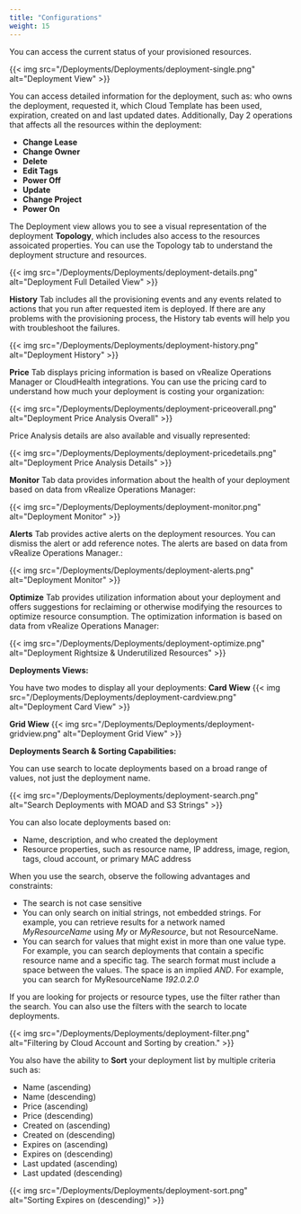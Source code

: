 ```yaml
---
title: "Configurations"
weight: 15
---
```


You can access the current status of your provisioned resources.<br> 

{{< img src="/Deployments/Deployments/deployment-single.png" alt="Deployment View" >}}

You can access detailed information for the deployment, such as: who owns the deployment, requested it, which Cloud Template has been used, expiration, created on and last updated dates. Additionally, Day 2 operations that affects all the resources within the deployment:

 <ul>
    <li><strong>Change Lease</strong></li>
    <li><strong>Change Owner</strong></li>
    <li><strong>Delete</strong></li>
    <li><strong>Edit Tags</strong></li>
    <li><strong>Power Off</strong></li>
    <li><strong>Update</strong></li>
    <li><strong>Change Project</strong></li>
    <li><strong>Power On</strong></li>
 </ul>

The Deployment view allows you to see a visual representation of the deployment <strong>Topology</strong>, which includes also access to the resources assoicated properties. You can use the Topology tab to understand the deployment structure and resources.

{{< img src="/Deployments/Deployments/deployment-details.png" alt="Deployment Full Detailed View" >}}

<strong>History</strong> Tab includes all the provisioning events and any events related to actions that you run after requested item is deployed. If there are any problems with the provisioning process, the History tab events will help you with troubleshoot the failures.

{{< img src="/Deployments/Deployments/deployment-history.png" alt="Deployment History" >}}

<strong>Price</strong> Tab displays pricing information is based on vRealize Operations Manager or CloudHealth integrations. You can use the pricing card to understand how much your deployment is costing your organization:

{{< img src="/Deployments/Deployments/deployment-priceoverall.png" alt="Deployment Price Analysis Overall" >}}

Price Analysis details are also available and visually represented:

{{< img src="/Deployments/Deployments/deployment-pricedetails.png" alt="Deployment Price Analysis Details" >}}

<strong>Monitor</strong> Tab data provides information about the health of your deployment based on data from vRealize Operations Manager:

{{< img src="/Deployments/Deployments/deployment-monitor.png" alt="Deployment Monitor" >}}

<strong>Alerts</strong> Tab provides active alerts on the deployment resources. You can dismiss the alert or add reference notes. The alerts are based on data from vRealize Operations Manager.:

{{< img src="/Deployments/Deployments/deployment-alerts.png" alt="Deployment Monitor" >}}

<strong>Optimize</strong> Tab provides utilization information about your deployment and offers suggestions for reclaiming or otherwise modifying the resources to optimize resource consumption. The optimization information is based on data from vRealize Operations Manager:

{{< img src="/Deployments/Deployments/deployment-optimize.png" alt="Deployment Rightsize & Underutilized Resources" >}}

<strong>Deployments Views: </strong>

You have two modes to display all your deployments: 
<strong>Card Wiew</strong>
{{< img src="/Deployments/Deployments/deployment-cardview.png" alt="Deployment Card View" >}}

<strong>Grid Wiew</strong>
{{< img src="/Deployments/Deployments/deployment-gridview.png" alt="Deployment Grid View" >}}

<strong>Deployments Search & Sorting Capabilities:</strong>

You can use search to locate deployments based on a broad range of values, not just the deployment name. 

{{< img src="/Deployments/Deployments/deployment-search.png" alt="Search Deployments with MOAD and S3 Strings" >}}

You can also locate deployments based on:

<ul>
    <li>Name, description, and who created the deployment</li>
    <li>Resource properties, such as resource name, IP address, image, region, tags, cloud account, or primary MAC address</li>
</ul>

When you use the search, observe the following advantages and constraints:

<ul>
    <li>The search is not case sensitive</li>
    <li>You can only search on initial strings, not embedded strings. For example, you can retrieve results for a network named <i>MyResourceName</i> using <i>My</i> or <i>MyResource</i>, but not ResourceName.</li>
    <li>You can search for values that might exist in more than one value type. For example, you can search deployments that contain a specific resource name and a specific tag. The search format must include a space between the values. The space is an implied <i>AND</i>. For example, you can search for MyResourceName <i>192.0.2.0</i></li>
</ul>

If you are looking for projects or resource types, use the filter rather than the search. You can also use the filters with the search to locate deployments.

{{< img src="/Deployments/Deployments/deployment-filter.png" alt="Filtering by Cloud Account and Sorting by creation." >}}

You also have the ability to <strong>Sort</strong> your deployment list by multiple criteria such as:

<ul>
    <li>Name (ascending)</li>
    <li>Name (descending)</li>
    <li>Price (ascending)</li>
    <li>Price (descending)</li>
    <li>Created on (ascending)</li>
    <li>Created on (descending)</li>
    <li>Expires on (ascending)</li>
    <li>Expires on (descending)</li>
    <li>Last updated (ascending)</li>
    <li>Last updated (descending)</li>
</ul>

{{< img src="/Deployments/Deployments/deployment-sort.png" alt="Sorting Expires on (descending)" >}}

